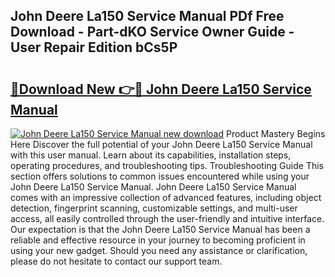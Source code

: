 ## John Deere La150 Service Manual PDf Free Download - Part-dKO Service Owner Guide - User Repair Edition bCs5P

# <h2><a href="http://bc87117.oget.top/?id=John+Deere+La150+Service+Manual">🔗Download New 👉🔴 John Deere La150 Service Manual</a></h2>

[![John Deere La150 Service Manual new download](https://i.imgur.com/5g1atiW.png)](http://bc87117.oget.top/?id=John+Deere+La150+Service+Manual)
Product Mastery Begins Here Discover the full potential of your John Deere La150 Service Manual with this user manual. Learn about its capabilities, installation steps, operating procedures, and troubleshooting tips. Troubleshooting Guide This section offers solutions to common issues encountered while using your John Deere La150 Service Manual. John Deere La150 Service Manual comes with an impressive collection of advanced features, including object detection, fingerprint scanning, customizable settings, and multi-user access, all easily controlled through the user-friendly and intuitive interface. Our expectation is that the John Deere La150 Service Manual has been a reliable and effective resource in your journey to becoming proficient in using your new gadget. Should you need any assistance or clarification, please do not hesitate to contact our support team.
